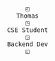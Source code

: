 <div align="center" style="white-space:pre-wrap; font-family: monospace,serif;">
&#9712;
Thomas
&#9715;
CSE Student
&#9714;
Backend Dev
&#9713;
</div>